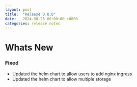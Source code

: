 ```yaml
---
layout: post
title:  "Release 0.8.8"
date:   2024-08-23 00:00:00 +0000
categories: release notes
---
```


# Whats New

### Fixed

- Updated the helm chart to allow users to add nginx ingress
- Updated the helm chart to allow multiple storage


